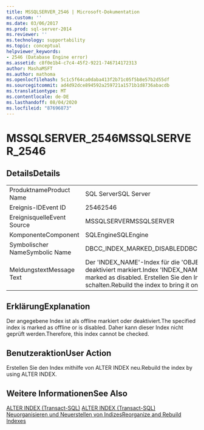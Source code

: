 ```yaml
---
title: MSSQLSERVER_2546 | Microsoft-Dokumentation
ms.custom: ''
ms.date: 03/06/2017
ms.prod: sql-server-2014
ms.reviewer: ''
ms.technology: supportability
ms.topic: conceptual
helpviewer_keywords:
- 2546 (Database Engine error)
ms.assetid: c8f0e1b4-c7c4-45f2-9221-746714172313
author: MashaMSFT
ms.author: mathoma
ms.openlocfilehash: 5c1c5f64ca0daba413f2b71c05f5b8e57b2d55df
ms.sourcegitcommit: ad4d92dce894592a259721a1571b1d8736abacdb
ms.translationtype: MT
ms.contentlocale: de-DE
ms.lasthandoff: 08/04/2020
ms.locfileid: "87696873"
---
```

# <a name="mssqlserver_2546"></a><span data-ttu-id="2fbad-102">MSSQLSERVER_2546</span><span class="sxs-lookup"><span data-stu-id="2fbad-102">MSSQLSERVER_2546</span></span>
    
## <a name="details"></a><span data-ttu-id="2fbad-103">Details</span><span class="sxs-lookup"><span data-stu-id="2fbad-103">Details</span></span>  
  
|||  
|-|-|  
|<span data-ttu-id="2fbad-104">Produktname</span><span class="sxs-lookup"><span data-stu-id="2fbad-104">Product Name</span></span>|<span data-ttu-id="2fbad-105">SQL Server</span><span class="sxs-lookup"><span data-stu-id="2fbad-105">SQL Server</span></span>|  
|<span data-ttu-id="2fbad-106">Ereignis-ID</span><span class="sxs-lookup"><span data-stu-id="2fbad-106">Event ID</span></span>|<span data-ttu-id="2fbad-107">2546</span><span class="sxs-lookup"><span data-stu-id="2fbad-107">2546</span></span>|  
|<span data-ttu-id="2fbad-108">Ereignisquelle</span><span class="sxs-lookup"><span data-stu-id="2fbad-108">Event Source</span></span>|<span data-ttu-id="2fbad-109">MSSQLSERVER</span><span class="sxs-lookup"><span data-stu-id="2fbad-109">MSSQLSERVER</span></span>|  
|<span data-ttu-id="2fbad-110">Komponente</span><span class="sxs-lookup"><span data-stu-id="2fbad-110">Component</span></span>|<span data-ttu-id="2fbad-111">SQLEngine</span><span class="sxs-lookup"><span data-stu-id="2fbad-111">SQLEngine</span></span>|  
|<span data-ttu-id="2fbad-112">Symbolischer Name</span><span class="sxs-lookup"><span data-stu-id="2fbad-112">Symbolic Name</span></span>|<span data-ttu-id="2fbad-113">DBCC_INDEX_MARKED_DISABLED</span><span class="sxs-lookup"><span data-stu-id="2fbad-113">DBCC_INDEX_MARKED_DISABLED</span></span>|  
|<span data-ttu-id="2fbad-114">Meldungstext</span><span class="sxs-lookup"><span data-stu-id="2fbad-114">Message Text</span></span>|<span data-ttu-id="2fbad-115">Der 'INDEX_NAME'-Index für die 'OBJECT_NAME'-Tabelle ist als deaktiviert markiert.</span><span class="sxs-lookup"><span data-stu-id="2fbad-115">Index 'INDEX_NAME' on table 'OBJECT_NAME' is marked as disabled.</span></span> <span data-ttu-id="2fbad-116">Erstellen Sie den Index neu, um ihn online zu schalten.</span><span class="sxs-lookup"><span data-stu-id="2fbad-116">Rebuild the index to bring it online.</span></span>|  
  
## <a name="explanation"></a><span data-ttu-id="2fbad-117">Erklärung</span><span class="sxs-lookup"><span data-stu-id="2fbad-117">Explanation</span></span>  
 <span data-ttu-id="2fbad-118">Der angegebene Index ist als offline markiert oder deaktiviert.</span><span class="sxs-lookup"><span data-stu-id="2fbad-118">The specified index is marked as offline or is disabled.</span></span> <span data-ttu-id="2fbad-119">Daher kann dieser Index nicht geprüft werden.</span><span class="sxs-lookup"><span data-stu-id="2fbad-119">Therefore, this index cannot be checked.</span></span>  
  
## <a name="user-action"></a><span data-ttu-id="2fbad-120">Benutzeraktion</span><span class="sxs-lookup"><span data-stu-id="2fbad-120">User Action</span></span>  
 <span data-ttu-id="2fbad-121">Erstellen Sie den Index mithilfe von ALTER INDEX neu.</span><span class="sxs-lookup"><span data-stu-id="2fbad-121">Rebuild the index by using ALTER INDEX.</span></span>  
  
## <a name="see-also"></a><span data-ttu-id="2fbad-122">Weitere Informationen</span><span class="sxs-lookup"><span data-stu-id="2fbad-122">See Also</span></span>  
 <span data-ttu-id="2fbad-123">[ALTER INDEX &#40;Transact-SQL&#41;](/sql/t-sql/statements/alter-index-transact-sql) </span><span class="sxs-lookup"><span data-stu-id="2fbad-123">[ALTER INDEX &#40;Transact-SQL&#41;](/sql/t-sql/statements/alter-index-transact-sql) </span></span>  
 [<span data-ttu-id="2fbad-124">Neuorganisieren und Neuerstellen von Indizes</span><span class="sxs-lookup"><span data-stu-id="2fbad-124">Reorganize and Rebuild Indexes</span></span>](../indexes/indexes.md)  
  
  
